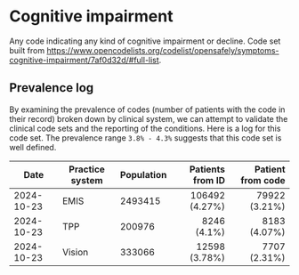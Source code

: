 # Cognitive impairment

Any code indicating any kind of cognitive impairment or decline. Code set built from https://www.opencodelists.org/codelist/opensafely/symptoms-cognitive-impairment/7af0d32d/#full-list.


## Prevalence log

By examining the prevalence of codes (number of patients with the code in their record) broken down by clinical system, we can attempt to validate the clinical code sets and the reporting of the conditions. Here is a log for this code set. The prevalence range `3.8% - 4.3%` suggests that this code set is well defined.

| Date       | Practice system | Population | Patients from ID | Patient from code |
| ---------- | --------------- | ---------- | ---------------: | ----------------: |
| 2024-10-23 | EMIS | 2493415 | 106492 (4.27%) | 79922 (3.21%) | 
| 2024-10-23 | TPP | 200976 | 8246 (4.1%) | 8183 (4.07%) | 
| 2024-10-23 | Vision | 333066 | 12598 (3.78%) | 7707 (2.31%) | 